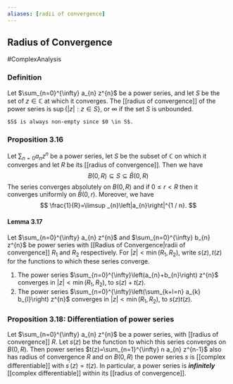 ```yaml
---
aliases: [radii of convergence]
---
```

## Radius of Convergence
#ComplexAnalysis 

### Definition
Let $\sum_{n=0}^{\infty} a_{n} z^{n}$ be a power series, and let $S$ be the set of $z \in \mathbb{C}$ at which it converges. The [[radius of convergence]] of the power series is $\sup \{|z|: z \in S\}$, or $\infty$ if the set $S$ is unbounded.

```ad-note
$S$ is always non-empty since $0 \in S$.
```

### Proposition 3.16
Let $\sum_{n=0} a_{n} z^{n}$ be a power series, let $S$ be the subset of $\mathbb{C}$ on which it converges and let $R$ be its [[radius of convergence]]. Then we have
$$
B(0, R) \subseteq S \subseteq \bar{B}(0, R)
$$
The series converges absolutely on $B(0, R)$ and if $0 \leq r<R$ then it converges uniformly on $\bar{B}(0, r)$. Moreover, we have
$$
\frac{1}{R}=\limsup _{n}\left|a_{n}\right|^{1 / n}.
$$

#### Lemma 3.17
Let $\sum_{n=0}^{\infty} a_{n} z^{n}$ and $\sum_{n=0}^{\infty} b_{n} z^{n}$ be power series with [[Radius of Convergence|radii of convergence]] $R_{1}$ and $R_{2}$ respectively. For $|z|<\min \left(R_{1}, R_{2}\right)$, write $s(z), t(z)$ for the functions to which these series converge.
1) The power series $\sum_{n=0}^{\infty}\left(a_{n}+b_{n}\right) z^{n}$ converges in $|z|<\min \left(R_{1}, R_{2}\right)$, to $s(z)+t(z)$.
2) The power series $\sum_{n=0}^{\infty}\left(\sum_{k+l=n} a_{k} b_{l}\right) z^{n}$ converges in $|z|<\min \left(R_{1}, R_{2}\right)$, to $s(z) t(z)$.

### Proposition 3.18: Differentiation of power series
Let $\sum_{n=0}^{\infty} a_{n} z^{n}$ be a power series, with [[radius of convergence]] $R$. Let $s(z)$ be the function to which this series converges on $B(0, R)$. Then power series $t(z)=\sum_{n=1}^{\infty} n a_{n} z^{n-1}$ also has radius of convergence $R$ and on $B(0, R)$ the power series $s$ is [[complex differentiable]] with $s^{\prime}(z)=t(z)$. In particular, a power series is ***infinitely*** [[complex differentiable]] within its [[radius of convergence]].